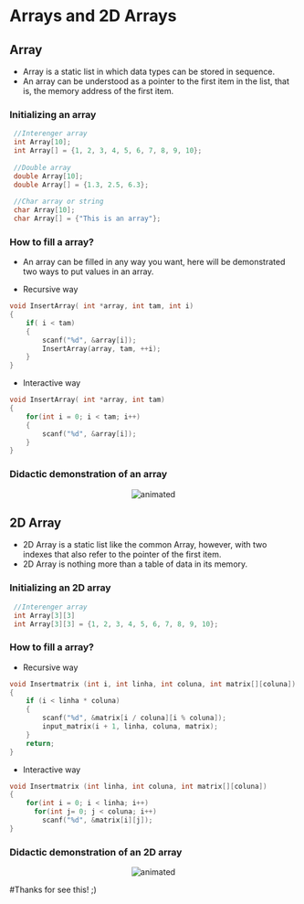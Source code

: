 # Arrays and 2D Arrays

## Array
* Array is a static list in which data types can be stored in sequence.
* An array can be understood as a pointer to the first item in the list, that is, the memory address of the first item.

### Initializing an array

```c
 //Interenger array
 int Array[10];
 int Array[] = {1, 2, 3, 4, 5, 6, 7, 8, 9, 10};
 
 //Double array
 double Array[10];
 double Array[] = {1.3, 2.5, 6.3};
 
 //Char array or string
 char Array[10];
 char Array[] = {"This is an array"};
```
### How to fill a array?

* An array can be filled in any way you want, here will be demonstrated two ways to put values in an array.

* Recursive way

```c
void InsertArray( int *array, int tam, int i)
{
    if( i < tam)
    {
        scanf("%d", &array[i]);
        InsertArray(array, tam, ++i);
    }
}

```

* Interactive way

```c
void InsertArray( int *array, int tam)
{
    for(int i = 0; i < tam; i++)
    {
        scanf("%d", &array[i]);
    }
}

```

### Didactic demonstration of an array

<p align="center">
  <img src="https://user-images.githubusercontent.com/91018438/217667316-601006e8-77f4-47cf-82b3-73ac85641ef9.png" alt="animated" />
</p>

## 2D Array
* 2D Array is a static list like the common Array, however, with two indexes that also refer to the pointer of the first item.
* 2D Array is nothing more than a table of data in its memory.

### Initializing an 2D array

```c
 //Interenger array
 int Array[3][3]
 int Array[3][3] = {1, 2, 3, 4, 5, 6, 7, 8, 9, 10};

```

### How to fill a array?

* Recursive way

```c
void Insertmatrix (int i, int linha, int coluna, int matrix[][coluna])
{
	if (i < linha * coluna)
	{
		scanf("%d", &matrix[i / coluna][i % coluna]);
		input_matrix(i + 1, linha, coluna, matrix);
	}
	return;
}

```

* Interactive way

```c
void Insertmatrix (int linha, int coluna, int matrix[][coluna])
{
    for(int i = 0; i < linha; i++)
      for(int j= 0; j < coluna; i++)
        scanf("%d", &matrix[i][j]);
}

```

### Didactic demonstration of an 2D array

<p align="center">
  <img src="https://user-images.githubusercontent.com/91018438/217672025-10e7b8e1-7645-48fa-98da-d0e242bd1f2c.png" alt="animated" />
</p>

#Thanks for see this! ;)
